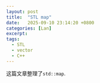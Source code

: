 ```yaml
---
layout: post
title:  "STL map"
date:   2025-09-10 23:14:20 +0800
categories: [Lan]
excerpt: 
tags:
  - STL
  - vector
  - C++
---
```


这篇文章整理了`std::map`.
